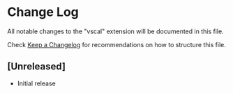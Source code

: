 # Change Log

All notable changes to the "vscal" extension will be documented in this file.

Check [Keep a Changelog](http://keepachangelog.com/) for recommendations on how to structure this file.

## [Unreleased]

- Initial release